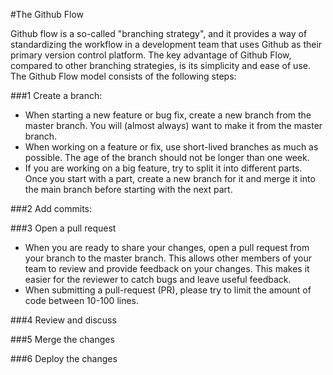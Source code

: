 #The Github Flow

Github flow is a so-called "branching strategy", and it provides a way of standardizing the workflow in a development team that uses Github as their primary version control platform. The key advantage of Github Flow, compared to other branching strategies, is its simplicity and ease of use. 
The Github Flow model consists of the following steps:

###1 Create a branch:
- When starting a new feature or bug fix, create a new branch from the master branch. You will (almost always) want to make it from the master branch.
- When working on a feature or fix, use short-lived branches as much as possible. The age of the branch should not be longer than one week.
- If you are working on a big feature, try to split it into different parts. Once you start with a part, create a new branch for it and merge it into the main branch before starting with the next part.

###2 Add commits:

###3 Open a pull request
- When you are ready to share your changes, open a pull request from your branch to the master branch. This allows other members of your team to review and provide feedback on your changes. This makes it easier for the reviewer to catch bugs and leave useful feedback.
- When submitting a pull-request (PR), please try to limit the amount of code between 10-100 lines.

###4 Review and discuss

###5 Merge the changes

###6 Deploy the changes
